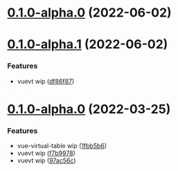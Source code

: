 # [0.1.0-alpha.0](https://github.com/xinlei3166/vuevc/compare/v0.1.0-alpha.1...v0.1.0-alpha.0) (2022-06-02)



# [0.1.0-alpha.1](https://github.com/xinlei3166/vuevc/compare/v0.1.0-alpha.0...v0.1.0-alpha.1) (2022-06-02)


### Features

* vuevt wip ([df86f87](https://github.com/xinlei3166/vuevc/commit/df86f87cf5e288190a6828860c14216bb94740b1))



# [0.1.0-alpha.0](https://github.com/xinlei3166/vuevc/compare/1fbb5b6c508f57f9e58a2fe2e04bc6d1eac48b57...v0.1.0-alpha.0) (2022-03-25)


### Features

* vue-virtual-table wip ([1fbb5b6](https://github.com/xinlei3166/vuevc/commit/1fbb5b6c508f57f9e58a2fe2e04bc6d1eac48b57))
* vuevt wip ([f7b9978](https://github.com/xinlei3166/vuevc/commit/f7b9978f6565c4e4d04f4e5d7f096e9927a26482))
* vuevt wip ([97ac56c](https://github.com/xinlei3166/vuevc/commit/97ac56c7d073c7e10c4b863647015a9b51276056))



